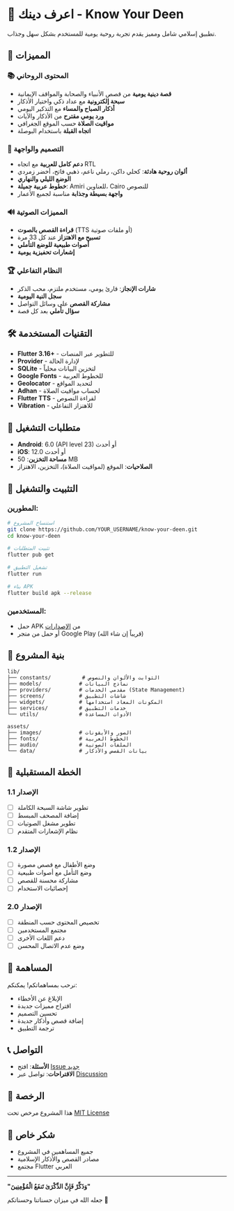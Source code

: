 # 📖 اعرف دينك - Know Your Deen

تطبيق إسلامي شامل ومميز يقدم تجربة روحية يومية للمستخدم بشكل سهل وجذاب.

## 🌟 المميزات

### 📚 المحتوى الروحاني
- **قصة دينية يومية** من قصص الأنبياء والصحابة والمواقف الإيمانية
- **سبحة إلكترونية** مع عداد ذكي واختيار الأذكار
- **أذكار الصباح والمساء** مع التذكير اليومي
- **ورد يومي مقترح** من الأذكار والآيات
- **مواقيت الصلاة** حسب الموقع الجغرافي
- **اتجاه القبلة** باستخدام البوصلة

### 🎨 التصميم والواجهة
- **دعم كامل للعربية** مع اتجاه RTL
- **ألوان روحية هادئة**: كحلي داكن، رملي ناعم، ذهبي فاتح، أخضر زمردي
- **الوضع الليلي والنهاري**
- **خطوط عربية جميلة**: Amiri للعناوين، Cairo للنصوص
- **واجهة بسيطة وجذابة** مناسبة لجميع الأعمار

### 🔊 المميزات الصوتية
- **قراءة القصص بالصوت** (TTS أو ملفات صوتية)
- **تسبيح مع الاهتزاز** عند كل 33 مرة
- **أصوات طبيعية للوضع التأملي**
- **إشعارات تحفيزية يومية**

### 🏆 النظام التفاعلي
- **شارات الإنجاز**: قارئ يومي، مستخدم ملتزم، محب الذكر
- **سجل النية اليومية**
- **مشاركة القصص** على وسائل التواصل
- **سؤال تأملي** بعد كل قصة

## 🛠️ التقنيات المستخدمة

- **Flutter 3.16+** - للتطوير عبر المنصات
- **Provider** - لإدارة الحالة
- **SQLite** - لتخزين البيانات محلياً
- **Google Fonts** - للخطوط العربية
- **Geolocator** - لتحديد المواقع
- **Adhan** - لحساب مواقيت الصلاة
- **Flutter TTS** - لقراءة النصوص
- **Vibration** - للاهتزاز التفاعلي

## 📱 متطلبات التشغيل

- **Android**: 6.0 (API level 23) أو أحدث
- **iOS**: 12.0 أو أحدث
- **مساحة التخزين**: 50 MB
- **الصلاحيات**: الموقع (لمواقيت الصلاة)، التخزين، الاهتزاز

## 🚀 التثبيت والتشغيل

### المطورين:

```bash
# استنساخ المشروع
git clone https://github.com/YOUR_USERNAME/know-your-deen.git
cd know-your-deen

# تثبيت المتطلبات
flutter pub get

# تشغيل التطبيق
flutter run

# بناء APK
flutter build apk --release
```

### المستخدمين:
- حمل APK من [الإصدارات](https://github.com/YOUR_USERNAME/know-your-deen/releases)
- أو حمل من متجر Google Play (قريباً إن شاء الله)

## 📂 بنية المشروع

```
lib/
├── constants/          # الثوابت والألوان والنصوص
├── models/            # نماذج البيانات
├── providers/         # مقدمي الخدمات (State Management)
├── screens/           # شاشات التطبيق
├── widgets/           # المكونات المعاد استخدامها
├── services/          # خدمات التطبيق
└── utils/             # الأدوات المساعدة

assets/
├── images/            # الصور والأيقونات
├── fonts/             # الخطوط العربية
├── audio/             # الملفات الصوتية
└── data/              # بيانات القصص والأذكار
```

## 🎯 الخطة المستقبلية

### الإصدار 1.1
- [ ] تطوير شاشة السبحة الكاملة
- [ ] إضافة المصحف المبسط
- [ ] تطوير مشغل الصوتيات
- [ ] نظام الإشعارات المتقدم

### الإصدار 1.2
- [ ] وضع الأطفال مع قصص مصورة
- [ ] وضع التأمل مع أصوات طبيعية
- [ ] مشاركة محسنة للقصص
- [ ] إحصائيات الاستخدام

### الإصدار 2.0
- [ ] تخصيص المحتوى حسب المنطقة
- [ ] مجتمع المستخدمين
- [ ] دعم اللغات الأخرى
- [ ] وضع عدم الاتصال المحسن

## 🤝 المساهمة

نرحب بمساهماتكم! يمكنكم:
- الإبلاغ عن الأخطاء
- اقتراح مميزات جديدة  
- تحسين التصميم
- إضافة قصص وأذكار جديدة
- ترجمة التطبيق

## 📞 التواصل

- **الأسئلة**: افتح [Issue جديد](https://github.com/YOUR_USERNAME/know-your-deen/issues)
- **الاقتراحات**: تواصل عبر [Discussion](https://github.com/YOUR_USERNAME/know-your-deen/discussions)

## 📄 الرخصة

هذا المشروع مرخص تحت [MIT License](LICENSE)

## 🙏 شكر خاص

- جميع المساهمين في المشروع
- مصادر القصص والأذكار الإسلامية
- مجتمع Flutter العربي

---

**"وَذَكِّرْ فَإِنَّ الذِّكْرَىٰ تَنفَعُ الْمُؤْمِنِينَ"**

جعله الله في ميزان حسناتنا وحسناتكم 🤲